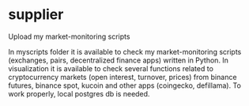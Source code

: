 # supplier
Upload my market-monitoring scripts

In myscripts folder it is available to check my market-monitoring scripts (exchanges, pairs, decentralized finance apps) written in Python.
In visualization it is available to check several functions related to cryptocurrency markets (open interest, turnover, prices) from binance futures, binance spot, kucoin and other apps (coingecko, defillama).
To work properly, local postgres db is needed.
